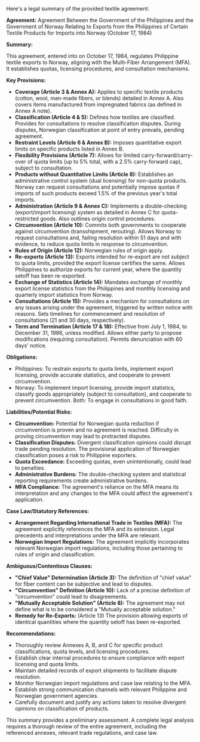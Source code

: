 Here's a legal summary of the provided textile agreement:

**Agreement:** Agreement Between the Government of the Philippines and the Government of Norway Relating to Exports from the Philippines of Certain Textile Products for Imports into Norway (October 17, 1984)

**Summary:**

This agreement, entered into on October 17, 1984, regulates Philippine textile exports to Norway, aligning with the Multi-Fiber Arrangement (MFA).  It establishes quotas, licensing procedures, and consultation mechanisms.

**Key Provisions:**

*   **Coverage (Article 3 & Annex A):** Applies to specific textile products (cotton, wool, man-made fibers, or blends) detailed in Annex A.  Also covers items manufactured from impregnated fabrics (as defined in Annex A note).
*   **Classification (Article 4 & 5):** Defines how textiles are classified. Provides for consultations to resolve classification disputes.  During disputes, Norwegian classification at point of entry prevails, pending agreement.
*   **Restraint Levels (Article 6 & Annex B):** Imposes quantitative export limits on specific products listed in Annex B.
*   **Flexibility Provisions (Article 7):** Allows for limited carry-forward/carry-over of quota limits (up to 5% total, with a 2.5% carry-forward cap), subject to consultation.
*   **Products without Quantitative Limits (Article 8):** Establishes an administrative control system (dual licensing) for non-quota products. Norway can request consultations and potentially impose quotas if imports of such products exceed 1.5% of the previous year's total imports.
*   **Administration (Article 9 & Annex C):** Implements a double-checking (export/import licensing) system as detailed in Annex C for quota-restricted goods.  Also outlines origin control procedures.
*   **Circumvention (Article 10):** Commits both governments to cooperate against circumvention (transshipment, rerouting). Allows Norway to request consultations and, failing resolution within 51 days and with evidence, to reduce quota limits in response to circumvention.
*   **Rules of Origin (Article 12):** Norwegian rules of origin apply.
*   **Re-exports (Article 13):** Exports intended for re-export are not subject to quota limits, provided the export license certifies the same. Allows Philippines to authorize exports for current year, where the quantity setoff has been re-exported.
*   **Exchange of Statistics (Article 14):** Mandates exchange of monthly export license statistics from the Philippines and monthly licensing and quarterly import statistics from Norway.
*   **Consultations (Article 15):** Provides a mechanism for consultations on any issues arising under the agreement, triggered by written notice with reasons. Sets timelines for commencement and resolution of consultations (21 and 30 days, respectively).
*   **Term and Termination (Article 17 & 18):**  Effective from July 1, 1984, to December 31, 1986, unless modified. Allows either party to propose modifications (requiring consultation). Permits denunciation with 60 days' notice.

**Obligations:**

*   Philippines: To restrain exports to quota limits, implement export licensing, provide accurate statistics, and cooperate to prevent circumvention.
*   Norway: To implement import licensing, provide import statistics, classify goods appropriately (subject to consultation), and cooperate to prevent circumvention. Both: To engage in consultations in good faith.

**Liabilities/Potential Risks:**

*   **Circumvention:** Potential for Norwegian quota reduction if circumvention is proven and no agreement is reached. Difficulty in proving circumvention may lead to protracted disputes.
*   **Classification Disputes:** Divergent classification opinions could disrupt trade pending resolution. The provisional application of Norwegian classification poses a risk to Philippine exporters.
*   **Quota Exceedance:** Exceeding quotas, even unintentionally, could lead to penalties.
*   **Administrative Burdens:** The double-checking system and statistical reporting requirements create administrative burdens.
*   **MFA Compliance:**  The agreement's reliance on the MFA means its interpretation and any changes to the MFA could affect the agreement's application.

**Case Law/Statutory References:**

*   **Arrangement Regarding International Trade in Textiles (MFA):**  The agreement explicitly references the MFA and its extension. Legal precedents and interpretations under the MFA are relevant.
*   **Norwegian Import Regulations:**  The agreement implicitly incorporates relevant Norwegian import regulations, including those pertaining to rules of origin and classification.

**Ambiguous/Contentious Clauses:**

*   **"Chief Value" Determination (Article 3):** The definition of "chief value" for fiber content can be subjective and lead to disputes.
*   **"Circumvention" Definition (Article 10):** Lack of a precise definition of "circumvention" could lead to disagreements.
*   **"Mutually Acceptable Solution" (Article 8):** The agreement may not define what is to be considered a "Mutually acceptable solution."
*   **Remedy for Re-Exports:** (Article 13) The provision allowing exports of identical quantities where the quantity setoff has been re-exported.

**Recommendations:**

*   Thoroughly review Annexes A, B, and C for specific product classifications, quota levels, and licensing procedures.
*   Establish clear internal procedures to ensure compliance with export licensing and quota limits.
*   Maintain detailed records of export shipments to facilitate dispute resolution.
*   Monitor Norwegian import regulations and case law relating to the MFA.
*   Establish strong communication channels with relevant Philippine and Norwegian government agencies.
*   Carefully document and justify any actions taken to resolve divergent opinions on classification of products.

This summary provides a preliminary assessment. A complete legal analysis requires a thorough review of the entire agreement, including the referenced annexes, relevant trade regulations, and case law.
